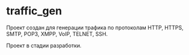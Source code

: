 # traffic_gen

Проект создан для генерации трафика по протоколам HTTP, HTTPS, SMTP, POP3, XMPP, VoIP, TELNET, SSH.

Проект в стадии разработки.

